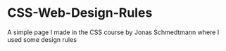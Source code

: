 # CSS-Web-Design-Rules
A simple page I made in the CSS course by Jonas Schmedtmann where I used some design rules
